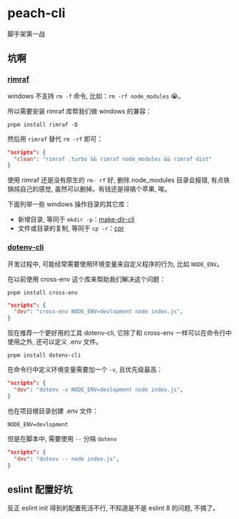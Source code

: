 # peach-cli

脚手架第一战

## 坑啊

### [rimraf](https://www.npmjs.com/package/rimraf)

windows 不支持 `rm -f` 命令, 比如：`rm -rf node_modules` 😭。

所以需要安装 rimraf 库帮我们做 windows 的兼容：

```shell
pnpm install rimraf -D
```

然后用 `rimraf` 替代 `rm -rf` 即可：

```json
"scripts": {
  "clean": "rimraf .turbo && rimraf node_modules && rimraf dist"
}
```

使用 rimraf 还是没有原生的 `rm- rf` 好, 删除 node_modules 目录会报错, 有点铁锅炖自己的感觉, 虽然可以删掉。有钱还是得搞个苹果, 唉。

下面列举一些 windows 操作目录的其它库：

- 新增目录, 等同于 `mkdir -p`：[make-dir-cli](https://www.npmjs.com/package/make-dir-cli)
- 文件或目录的复制, 等同于 `cp -r`：[cpr](https://www.npmjs.com/package/cpr)

### [dotenv-cli](https://www.npmjs.com/package/dotenv-cli)

开发过程中, 可能经常需要使用环境变量来自定义程序的行为, 比如 `NODE_ENV`。

在以前使用 cross-env 这个库来帮助我们解决这个问题：

```shell
pnpm install cross-env
```

```json
"scripts": {
  "dev": "cross-env NODE_ENV=devlopment node index.js",
}
```

现在推荐一个更好用的工具 dotenv-cli, 它除了和 cross-env 一样可以在命令行中使用之外, 还可以定义 .env 文件。

```shell
pnpm install dotenv-cli
```

在命令行中定义环境变量需要加一个 `-v`, 且优先级最高：

```json
"scripts": {
  "dev": "dotenv -v NODE_ENV=devlopment node index.js",
}
```

也在项目根目录创建 .env 文件：

```
NODE_ENV=devlopment
```

但是在脚本中, 需要使用 `--` 分隔 `dotenv`

```json
"scripts": {
  "dev": "dotenv -- node index.js",
}
```

## eslint 配置好坑

反正 eslint init 得到的配置死活不行, 不知道是不是 eslint 8 的问题, 不搞了。
